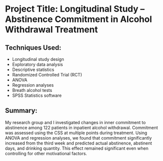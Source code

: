 # Project Title: Longitudinal Study – Abstinence Commitment in Alcohol Withdrawal Treatment

## Techniques Used:
- Longitudinal study design
- Exploratory data analysis
- Descriptive statistics
- Randomized Controlled Trial (RCT)
- ANOVA
- Regression analyses
- Breath alcohol tests
- SPSS Statistics software

## Summary:
My research group and I investigated changes in inner commitment to abstinence among 122 patients in inpatient alcohol withdrawal. Commitment was assessed using the CSS at multiple points during treatment. Using ANOVA and regression analyses, we found that commitment significantly increased from the third week and predicted actual abstinence, abstinent days, and drinking quantity. This effect remained significant even when controlling for other motivational factors.
